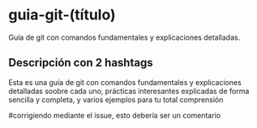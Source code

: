 # guia-git-(título)
Guía de git con comandos fundamentales y explicaciones detalladas.

## Descripción con 2 hashtags
Esta es una guía de git con comandos fundamentales y explicaciones detalladas soobre cada uno,
prácticas interesantes explicadas  de forma sencilla y completa, y varios ejemplos para tu total comprensión

#corrigiendo mediante el issue, esto debería ser un comentario
